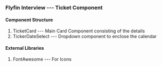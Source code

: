 ### Flyfin Interview --- Ticket Component

#### Component Structure

1. TicketCard --- Main Card Component consisting of the details
2. TickerDateSelect --- Dropdown component to enclose the calendar

#### External Libraries

1. FontAwesome --- For Icons
